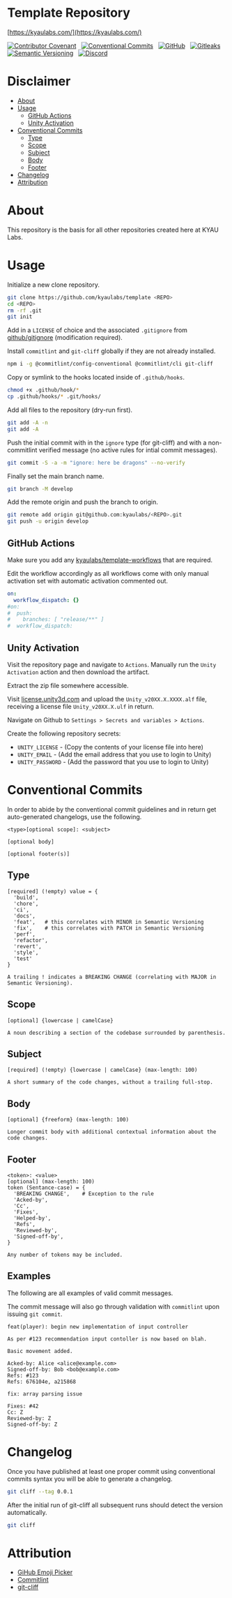 # Template Repository
[https://kyaulabs.com/](https://kyaulabs.com/)

[![Contributor Covenant](https://img.shields.io/badge/contributor%20covenant-2.1-4baaaa.svg?logo=open-source-initiative&logoColor=4baaaa)](CODE_OF_CONDUCT.md) &nbsp; [![Conventional Commits](https://img.shields.io/badge/conventional%20commits-1.0.0-fe5196?style=flat&logo=conventionalcommits)](https://www.conventionalcommits.org/en/v1.0.0/) &nbsp; [![GitHub](https://img.shields.io/github/license/kyaulabs/template?logo=creativecommons)](LICENSE) &nbsp; [![Gitleaks](https://img.shields.io/badge/protected%20by-gitleaks-blue?logo=git&logoColor=seagreen&color=seagreen)](https://github.com/zricethezav/gitleaks)  
[![Semantic Versioning](https://img.shields.io/github/v/release/kyaulabs/template?include_prereleases&logo=semver&sort=semver)](https://semver.org) &nbsp; [![Discord](https://img.shields.io/discord/88713030895943680?logo=discord&color=blue&logoColor=white)](https://discord.gg/DSvUNYm)

# Disclaimer

* [About](#about)
* [Usage](#usage)
  * [GitHub Actions](#github-actions)
  * [Unity Activation](#unity-activation)
* [Conventional Commits](#conventional-commits)
  * [Type](#type)
  * [Scope](#scope)
  * [Subject](#subject)
  * [Body](#body)
  * [Footer](#footer)
* [Changelog](#changelog)
* [Attribution](#attribution)

# About

This repository is the basis for all other repositories created here at KYAU Labs.

# Usage

Initialize a new clone repository.
```bash
git clone https://github.com/kyaulabs/template <REPO>
cd <REPO>
rm -rf .git
git init
```

Add in a `LICENSE` of choice and the associated `.gitignore` from [github/gitignore](https://github.com/github/gitignore) (modification required).

Install `commitlint` and `git-cliff` globally if they are not already installed.

```bash
npm i -g @commitlint/config-conventional @commitlint/cli git-cliff
```

Copy or symlink to the hooks located inside of `.github/hooks`.

```bash
chmod +x .github/hook/*
cp .github/hooks/* .git/hooks/
```

Add all files to the repository (dry-run first).

```bash
git add -A -n
git add -A
```

Push the initial commit with in the `ignore` type (for git-cliff) and with a non-commitlint verified message (no active rules for intial commit messages).

```bash
git commit -S -a -m "ignore: here be dragons" --no-verify
```

Finally set the main branch name.

```bash
git branch -M develop
```

Add the remote origin and push the branch to origin.

```bash
git remote add origin git@github.com:kyaulabs/<REPO>.git
git push -u origin develop
```

## GitHub Actions

Make sure you add any [kyaulabs/template-workflows](https://github.com/kyaulabs/template-workflows) that are required.

Edit the workflow accordingly as all workflows come with only manual activation set with automatic activation commented out.

```yaml
on:
  workflow_dispatch: {}
#on:
#  push:
#    branches: [ "release/**" ]
#  workflow_dispatch:
```

## Unity Activation

Visit the repository page and navigate to `Actions`. Manually run the `Unity Activation` action and then download the artifact.

Extract the zip file somewhere accessible.

Visit [license.unity3d.com](https://license.unity3d.com/manual) and upload the `Unity_v20XX.X.XXXX.alf` file, receiving a license file `Unity_v20XX.X.ulf` in return.

Navigate on Github to `Settings > Secrets and variables > Actions`.

Create the following repository secrets:
* `UNITY_LICENSE` - (Copy the contents of your license file into here)
* `UNITY_EMAIL` - (Add the email address that you use to login to Unity)
* `UNITY_PASSWORD` - (Add the password that you use to login to Unity)

# Conventional Commits

In order to abide by the conventional commit guidelines and in return get auto-generated changelogs, use the following.

```
<type>[optional scope]: <subject>

[optional body]

[optional footer(s)]
```

## Type

```
[required] (!empty) value = {
  'build',
  'chore',
  'ci',
  'docs',
  'feat',	# this correlates with MINOR in Semantic Versioning
  'fix',	# this correlates with PATCH in Semantic Versioning
  'perf',
  'refactor',
  'revert',
  'style',
  'test'
}

A trailing ! indicates a BREAKING CHANGE (correlating with MAJOR in Semantic Versioning).
```

## Scope

```
[optional] {lowercase | camelCase}

A noun describing a section of the codebase surrounded by parenthesis.
```

## Subject

```
[required] (!empty) {lowercase | camelCase} (max-length: 100)

A short summary of the code changes, without a trailing full-stop.
```

## Body

```
[optional] {freeform} (max-length: 100)

Longer commit body with additional contextual information about the code changes.
```

## Footer

```
<token>: <value>
[optional] (max-length: 100)
token (Sentance-case) = {
  'BREAKING CHANGE',	# Exception to the rule
  'Acked-by',
  'Cc',
  'Fixes',
  'Helped-by',
  'Refs',
  'Reviewed-by',
  'Signed-off-by',
}

Any number of tokens may be included.
```

## Examples

The following are all examples of valid commit messages.

The commit message will also go through validation with `commitlint` upon issuing `git commit`.

```
feat(player): begin new implementation of input controller

As per #123 recommendation input contoller is now based on blah.

Basic movement added.

Acked-by: Alice <alice@example.com>
Signed-off-by: Bob <bob@example.com>
Refs: #123
Refs: 676104e, a215868
```

```
fix: array parsing issue

Fixes: #42
Cc: Z
Reviewed-by: Z
Signed-off-by: Z
```

# Changelog

Once you have published at least one proper commit using conventional commits syntax you will be able to generate a changelog.

```bash
git cliff --tag 0.0.1
```

After the initial run of git-cliff all subsequent runs should detect the version automatically.

```bash
git cliff
```

# Attribution
* [GiHub Emoji Picker](https://github-emoji-picker.vercel.app/)
* [Commitlint](https://github.com/conventional-changelog/commitlint)
* [git-cliff](https://github.com/orhun/git-cliff)